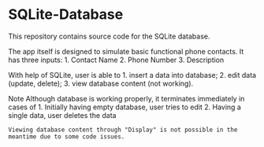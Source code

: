 # SQLite-Database

This repository contains source code for the SQLite database. 

The app itself is designed to simulate basic functional phone contacts. It has three inputs:
	1. Contact Name
	2. Phone Number
	3. Description

With help of SQLite, user is able to 
	1. insert a data into database;
	2. edit data (update, delete);
	3. view database content (not working).
	
	
Note
	Although database is working properly, it terminates immediately in cases of
		1. Initially having empty database, user tries to edit
		2. Having a single data, user deletes the data
	
	Viewing database content through "Display" is not possible in the meantime due to some code issues.
